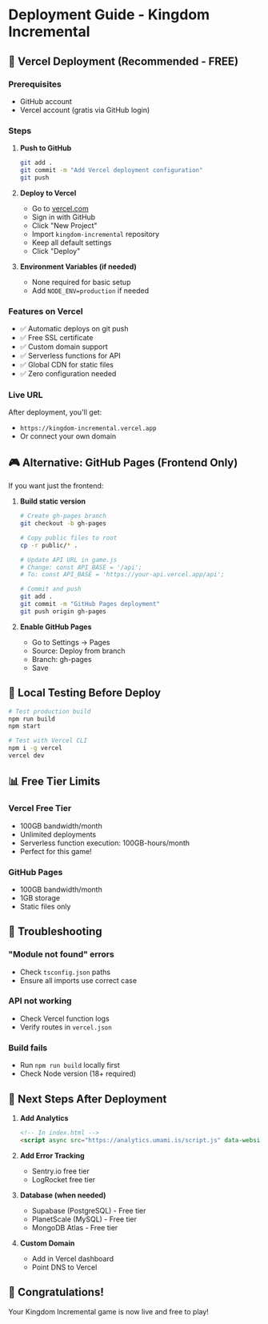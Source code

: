 # Deployment Guide - Kingdom Incremental

## 🚀 Vercel Deployment (Recommended - FREE)

### Prerequisites
- GitHub account
- Vercel account (gratis via GitHub login)

### Steps

1. **Push to GitHub**
   ```bash
   git add .
   git commit -m "Add Vercel deployment configuration"
   git push
   ```

2. **Deploy to Vercel**
   - Go to [vercel.com](https://vercel.com)
   - Sign in with GitHub
   - Click "New Project"
   - Import `kingdom-incremental` repository
   - Keep all default settings
   - Click "Deploy"

3. **Environment Variables (if needed)**
   - None required for basic setup
   - Add `NODE_ENV=production` if needed

### Features on Vercel
- ✅ Automatic deploys on git push
- ✅ Free SSL certificate
- ✅ Custom domain support
- ✅ Serverless functions for API
- ✅ Global CDN for static files
- ✅ Zero configuration needed

### Live URL
After deployment, you'll get:
- `https://kingdom-incremental.vercel.app`
- Or connect your own domain

## 🎮 Alternative: GitHub Pages (Frontend Only)

If you want just the frontend:

1. **Build static version**
   ```bash
   # Create gh-pages branch
   git checkout -b gh-pages
   
   # Copy public files to root
   cp -r public/* .
   
   # Update API URL in game.js
   # Change: const API_BASE = '/api';
   # To: const API_BASE = 'https://your-api.vercel.app/api';
   
   # Commit and push
   git add .
   git commit -m "GitHub Pages deployment"
   git push origin gh-pages
   ```

2. **Enable GitHub Pages**
   - Go to Settings → Pages
   - Source: Deploy from branch
   - Branch: gh-pages
   - Save

## 🔧 Local Testing Before Deploy

```bash
# Test production build
npm run build
npm start

# Test with Vercel CLI
npm i -g vercel
vercel dev
```

## 📊 Free Tier Limits

### Vercel Free Tier
- 100GB bandwidth/month
- Unlimited deployments
- Serverless function execution: 100GB-hours/month
- Perfect for this game!

### GitHub Pages
- 100GB bandwidth/month
- 1GB storage
- Static files only

## 🐛 Troubleshooting

### "Module not found" errors
- Check `tsconfig.json` paths
- Ensure all imports use correct case

### API not working
- Check Vercel function logs
- Verify routes in `vercel.json`

### Build fails
- Run `npm run build` locally first
- Check Node version (18+ required)

## 🎯 Next Steps After Deployment

1. **Add Analytics**
   ```html
   <!-- In index.html -->
   <script async src="https://analytics.umami.is/script.js" data-website-id="YOUR-ID"></script>
   ```

2. **Add Error Tracking**
   - Sentry.io free tier
   - LogRocket free tier

3. **Database (when needed)**
   - Supabase (PostgreSQL) - Free tier
   - PlanetScale (MySQL) - Free tier
   - MongoDB Atlas - Free tier

4. **Custom Domain**
   - Add in Vercel dashboard
   - Point DNS to Vercel

## 🎉 Congratulations!

Your Kingdom Incremental game is now live and free to play!